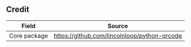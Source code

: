## Credit

| Field        | Source                                         |
| ------------ | ---------------------------------------------- |
| Core package | <https://github.com/lincolnloop/python-qrcode> |
